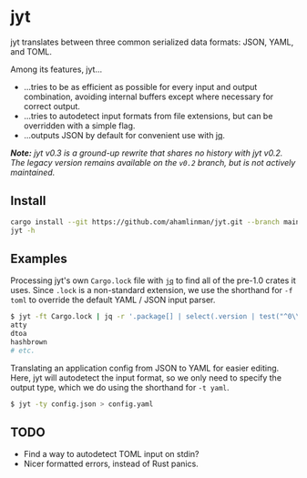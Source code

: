 # jyt

jyt translates between three common serialized data formats: JSON, YAML, and
TOML.

Among its features, jyt…

- …tries to be as efficient as possible for every input and output
  combination, avoiding internal buffers except where necessary for correct
  output.
- …tries to autodetect input formats from file extensions, but can be
  overridden with a simple flag.
- …outputs JSON by default for convenient use with [jq][jq].

_**Note:** jyt v0.3 is a ground-up rewrite that shares no history with jyt
v0.2. The legacy version remains available on the `v0.2` branch, but is not
actively maintained._

## Install

```sh
cargo install --git https://github.com/ahamlinman/jyt.git --branch main
jyt -h
```

## Examples

Processing jyt's own `Cargo.lock` file with [`jq`][jq] to find all of the
pre-1.0 crates it uses. Since `.lock` is a non-standard extension, we use the
shorthand for `-f toml` to override the default YAML / JSON input parser.

```sh
$ jyt -ft Cargo.lock | jq -r '.package[] | select(.version | test("^0\\.")).name'
atty
dtoa
hashbrown
# etc.
```

Translating an application config from JSON to YAML for easier editing. Here,
jyt will autodetect the input format, so we only need to specify the output
type, which we do using the shorthand for `-t yaml`.

```sh
$ jyt -ty config.json > config.yaml
```

[jq]: https://stedolan.github.io/jq/

## TODO

- Find a way to autodetect TOML input on stdin?
- Nicer formatted errors, instead of Rust panics.
